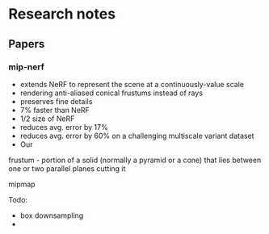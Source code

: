 # Research notes

## Papers

### mip-nerf

* extends NeRF to represent the scene at a continuously-value scale
* rendering anti-aliased conical frustums instead of rays
* preserves fine details
* 7% faster than NeRF
* 1/2 size of NeRF
* reduces avg. error by 17%
* reduces avg. error by 60% on a challenging multiscale variant dataset
* Our

frustum - portion of a solid (normally a pyramid or a cone) that lies between one or two parallel planes cutting it

mipmap


Todo:
* box downsampling
* 